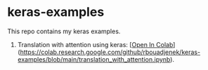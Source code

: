 # keras-examples
This repo contains my keras examples.

1. Translation with attention using keras: [[Open In Colab](https://colab.research.google.com/assets/colab-badge.svg)](https://colab.research.google.com/github/rbouadjenek/keras-examples/blob/main/translation_with_attention.ipynb). 

